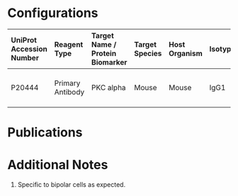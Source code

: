 # Configurations

| UniProt Accession Number   | Reagent Type     | Target Name / Protein Biomarker   | Target Species   | Host Organism   | Isotype   | Clonality   | Vendor                   | Catalog Number   | Conjugate   | RRID      | Availability   | Method        | Tissue Preservation               | Target Tissue   | Tissue State   | Detergent    | Antigen Retrieval Conditions   | Dye Inactivation Conditions   | Recommend   | Agree               | Disagree   | Contributor         | Notes       |
|:---------------------------|:-----------------|:----------------------------------|:-----------------|:----------------|:----------|:------------|:-------------------------|:-----------------|:------------|:----------|:---------------|:--------------|:----------------------------------|:----------------|:---------------|:-------------|:-------------------------------|:------------------------------|:------------|:--------------------|:-----------|:--------------------|:------------|
| P20444                     | Primary Antibody | PKC alpha                         | Mouse            | Mouse           | IgG1      | H-7         | Santa Cruz Biotechnology | sc-8393 AF680    | AF680       | AB_628142 | Stock          | IBEX2D Manual | 1:4 Cytofix/Cytoperm Fixed Frozen | Retina          | NA             | 0.1% Saponin | NA                             | 1 mg/ml LiBH4 15 minutes      | Yes         | 0000-0003-2088-8310 | NA         | 0000-0003-2088-8310 | [1](#notes) |

# Publications



# Additional Notes

<a name="notes"></a>
1. Specific to bipolar cells as expected.

